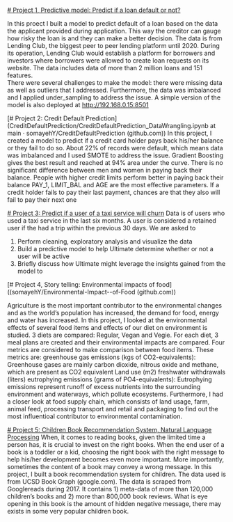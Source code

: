 [# Project 1, Predictive model: Predict if a loan default or not?](somayehY/LoanDefaultPrediction (github.com))


In this proect I built a model to predict default of a loan based on the data the applicant provided during application. This way the creditor can gauge how risky the loan is and they can make a better decision. 
The data is from Lending Club, the biggest peer to peer lending platform until 2020. During its operation, Lending Club would establish a platform for borrowers and investors where borrowers were allowed to create loan requests on its website. The data includes data of more than 2 million loans and 151 features.  
There were several challenges to make the model: there were missing data as well as outliers that I addressed. Furthermore, the data was imbalanced and I applied under_sampling to address the issue.
A simple version of the model is also deployed at http://192.168.0.15:8501


[# Project 2: Credit Default Prediction](CreditDefaultPrediction/CreditDefaultPrediction_DataWrangling.ipynb at main · somayehY/CreditDefaultPrediction (github.com))
In this project, I created a model to predict if a credit card holder pays back his/her balance or they fail to do so.
About 22% of records were default, which means data was imbalanced and I used SMOTE to address the issue.
Gradient Boosting gives the best result and reached at 94% area under the curve.
There is no significant difference between men and women in paying back their balance.
People with higher credit limits perform better in paying back their balance
PAY_1, LIMIT_BAL and AGE are the most effective parameters.
If a credit holder fails to pay their last payment, chances are that they also will fail to pay their next one


[# Project 3: Predict if a user of a taxi service will churn](Time_Series_Ultimate_Challenge/Ultimate_challenge.ipynb)
Data is of users who used a taxi service in the last six months. A user is considered a retained user if the had a trip within the previous 30 days. We are asked to
1.	Perform cleaning, exploratory analysis and visualize the data
2.	Build a predictive model to help Ultimate determine whether or not a user will be active
3.	Briefly discuss how Ultimate might leverage the insights gained from the model to

[# Project 4, Story telling: Environmental impacts of food]((somayehY/Environmental-Impact--of-Food (github.com))

Agriculture is the most important contributor to the environmental changes and as the world’s population has increased, the demand for food, energy and water has increased. In this project, I looked at the environmental effects of several food items and effects of our diet on environment is studied. 3 diets are compared: Regular, Vegan and Vegie. For each diet, 3 meal plans are created and their environmental impacts are compared.
Four metrics are considered to make comparison between food items. These metrics are:
greenhouse gas emissions (kgs of CO2-equivalents): Greenhouse gases are mainly carbon dioxide, nitrous oxide and methane, which are present as CO2 equivalent
Land use (m2)
freshwater withdrawals (liters)
eutrophying emissions (grams of PO4-equivalents): Eutrophying emissions represent runoff of excess nutrients into the surrounding environment and waterways, which pollute ecosystems.
Furthermore, I had a closer look at food supply chain, which consists of land usage, farm, animal feed, processing transport and retail and packaging to find out the most influentioal contributor to environmental contamination.


[# Project 5: Children Book Recommendation System, Natural Language Processing](somayehY/Children-Book-Recommendation-system (github.com))
When, it comes to reading books, given the limited time a person has, it is crucial to invest on the right books. When the end user of a book is a toddler or a kid, choosing the right book with the right message to help his/her development becomes even more important. More importantly, sometimes the content of a book may convey a wrong message. In this project, I built a book recommendation system for children. The data used is from UCSD Book Graph (google.com). The data is scraped from Googlereads during 2017. It contains 1) meta-data of more than 120,000 children’s books and 2) more than 800,000 book reviews. 
What is eye opening in this book is the amount of hidden negative message, there may exists in some very popular children book.





